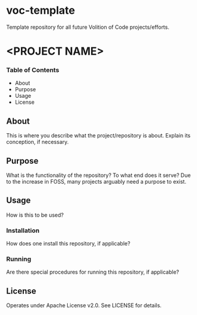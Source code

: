 # voc-template
Template repository for all future Volition of Code projects/efforts.

# \<PROJECT NAME\>
### Table of Contents

- About
- Purpose
- Usage
- License


## About

This is where you describe what the project/repository is about.  Explain its conception, if necessary.


## Purpose

What is the functionality of the repository?  To what end does it serve?  Due to the increase in FOSS, many projects arguably need a purpose to exist.


## Usage

How is this to be used?


### Installation

How does one install this repository, if applicable?


### Running

Are there special procedures for running this repository, if applicable?


## License

Operates under Apache License v2.0.  See LICENSE for details.
